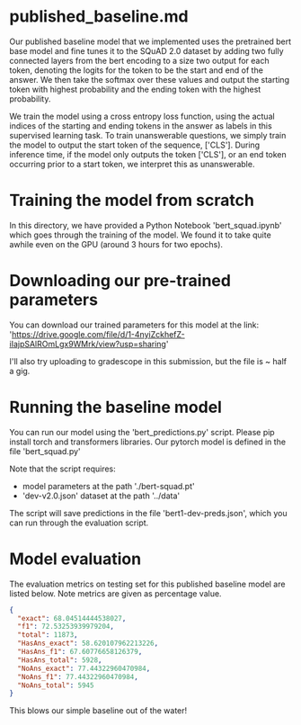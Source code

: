 # published_baseline.md

Our published baseline model that we implemented uses the pretrained bert base model
and fine tunes it to the SQuAD 2.0 dataset by adding two fully connected layers from
the bert encoding to a size two output for each token, denoting the logits for the token
to be the start and end of the answer. We then take the softmax over these values and output
the starting token with highest probability and the ending token with the highest probability.

We train the model using a cross entropy loss function, using the actual indices of the starting
and ending tokens in the answer as labels in this supervised learning task. To train unanswerable
questions, we simply train the model to output the start token of the sequence, ['CLS']. During inference
time, if the model only outputs the token ['CLS'], or an end token occurring prior to a start token,
we interpret this as unanswerable.


# Training the model from scratch
In this directory, we have provided a Python Notebook 'bert_squad.ipynb' which goes through the training of
the model. We found it to take quite awhile even on the GPU (around 3 hours for two  epochs).

# Downloading our pre-trained parameters
You can download our trained parameters for this model at the link:
'https://drive.google.com/file/d/1-4nyiZckhefZ-iIajpSAlROmLgx9WMrk/view?usp=sharing'

I'll also try uploading to gradescope in this submission, but the file is ~ half a gig.

# Running the baseline model
You can run our model using the 'bert_predictions.py' script. Please pip install torch and transformers libraries.
Our pytorch model is defined in the file 'bert_squad.py'

Note that the script requires:
- model parameters at the path './bert-squad.pt'
- 'dev-v2.0.json' dataset at the path '../data'

The script will save predictions in the file 'bert1-dev-preds.json', which you can run through the evaluation script.


# Model evaluation
The evaluation metrics on testing set for this published baseline model are listed below. Note metrics are given as percentage value.

```json
{
  "exact": 68.04514444538027,
  "f1": 72.53253939979204,
  "total": 11873,
  "HasAns_exact": 58.620107962213226,
  "HasAns_f1": 67.60776658126379,
  "HasAns_total": 5928,
  "NoAns_exact": 77.44322960470984,
  "NoAns_f1": 77.44322960470984,
  "NoAns_total": 5945
}
```

This blows our simple baseline out of the water!
